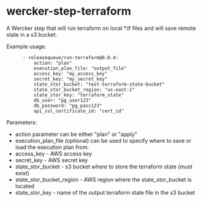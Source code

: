 # wercker-step-terraform
A Wercker step that will run terraform on local \*.tf files and will save remote state in a s3 bucket.

Example usage:
```
      - releasequeue/run-terraform@0.0.4:
          action: "plan"
          execution_plan_file: "output_file"
          access_key: "my_access_key"
          secret_key: "my_secret_key"
          state_stor_bucket: "test-terraform-state-bucket"
          state_stor_bucket_region: "us-east-1"
          state_stor_key: "terraform_state"
          db_user: "pg_user123"
          db_password: "pg_pass123"
          api_ssl_certificate_id: "cert_id"

```
Parameters:

* action parameter can be either "plan" or "apply"
* execution_plan_file (optional) can be used to specify where to save or load the execution plan from.
* access_key - AWS access key
* secret_key - AWS secret key
* state_stor_bucket - s3 bucket where to store the terraform state (must exist)
* state_stor_bucket_region - AWS region where the state_stor_bucket is located
* state_stor_key - name of the output terraform state file in the s3 bucket

